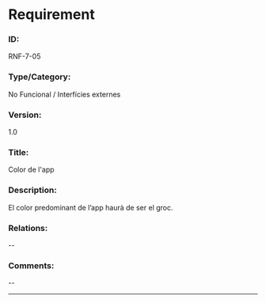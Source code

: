 # Requirement

### ID:
RNF-7-05

### Type/Category:
No Funcional / Interfícies externes

### Version:
1.0

### Title:
Color de l'app

### Description:
El color predominant de l’app haurà de ser el groc.

### Relations:
--

### Comments:
--

---